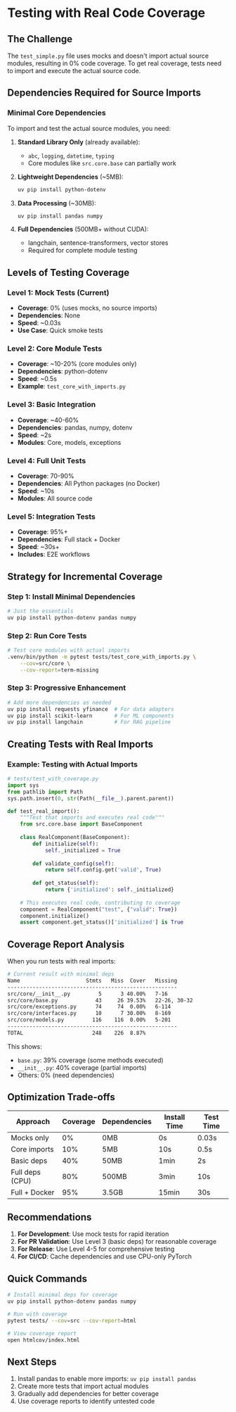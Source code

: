 # Testing with Real Code Coverage

## The Challenge

The `test_simple.py` file uses mocks and doesn't import actual source modules, resulting in 0% code coverage. To get real coverage, tests need to import and execute the actual source code.

## Dependencies Required for Source Imports

### Minimal Core Dependencies
To import and test the actual source modules, you need:

1. **Standard Library Only** (already available):
   - `abc`, `logging`, `datetime`, `typing`
   - Core modules like `src.core.base` can partially work

2. **Lightweight Dependencies** (~5MB):
   ```bash
   uv pip install python-dotenv
   ```

3. **Data Processing** (~30MB):
   ```bash
   uv pip install pandas numpy
   ```

4. **Full Dependencies** (500MB+ without CUDA):
   - langchain, sentence-transformers, vector stores
   - Required for complete module testing

## Levels of Testing Coverage

### Level 1: Mock Tests (Current)
- **Coverage**: 0% (uses mocks, no source imports)
- **Dependencies**: None
- **Speed**: ~0.03s
- **Use Case**: Quick smoke tests

### Level 2: Core Module Tests
- **Coverage**: ~10-20% (core modules only)
- **Dependencies**: python-dotenv
- **Speed**: ~0.5s
- **Example**: `test_core_with_imports.py`

### Level 3: Basic Integration
- **Coverage**: ~40-60%
- **Dependencies**: pandas, numpy, dotenv
- **Speed**: ~2s
- **Modules**: Core, models, exceptions

### Level 4: Full Unit Tests
- **Coverage**: 70-90%
- **Dependencies**: All Python packages (no Docker)
- **Speed**: ~10s
- **Modules**: All source code

### Level 5: Integration Tests
- **Coverage**: 95%+
- **Dependencies**: Full stack + Docker
- **Speed**: ~30s+
- **Includes**: E2E workflows

## Strategy for Incremental Coverage

### Step 1: Install Minimal Dependencies
```bash
# Just the essentials
uv pip install python-dotenv pandas numpy
```

### Step 2: Run Core Tests
```bash
# Test core modules with actual imports
.venv/bin/python -m pytest tests/test_core_with_imports.py \
    --cov=src/core \
    --cov-report=term-missing
```

### Step 3: Progressive Enhancement
```bash
# Add more dependencies as needed
uv pip install requests yfinance  # For data adapters
uv pip install scikit-learn       # For ML components
uv pip install langchain          # For RAG pipeline
```

## Creating Tests with Real Imports

### Example: Testing with Actual Imports
```python
# tests/test_with_coverage.py
import sys
from pathlib import Path
sys.path.insert(0, str(Path(__file__).parent.parent))

def test_real_import():
    """Test that imports and executes real code"""
    from src.core.base import BaseComponent
    
    class RealComponent(BaseComponent):
        def initialize(self):
            self._initialized = True
        
        def validate_config(self):
            return self.config.get('valid', True)
        
        def get_status(self):
            return {'initialized': self._initialized}
    
    # This executes real code, contributing to coverage
    component = RealComponent("test", {"valid": True})
    component.initialize()
    assert component.get_status()['initialized'] is True
```

## Coverage Report Analysis

When you run tests with real imports:

```bash
# Current result with minimal deps
Name                     Stmts   Miss  Cover   Missing
------------------------------------------------------
src/core/__init__.py         5      3 40.00%   7-16
src/core/base.py            43     26 39.53%   22-26, 30-32
src/core/exceptions.py      74     74  0.00%   6-114
src/core/interfaces.py      10      7 30.00%   8-169
src/core/models.py         116    116  0.00%   5-201
------------------------------------------------------
TOTAL                      248    226  8.87%
```

This shows:
- `base.py`: 39% coverage (some methods executed)
- `__init__.py`: 40% coverage (partial imports)
- Others: 0% (need dependencies)

## Optimization Trade-offs

| Approach | Coverage | Dependencies | Install Time | Test Time |
|----------|----------|--------------|--------------|-----------|
| Mocks only | 0% | 0MB | 0s | 0.03s |
| Core imports | 10% | 5MB | 10s | 0.5s |
| Basic deps | 40% | 50MB | 1min | 2s |
| Full deps (CPU) | 80% | 500MB | 3min | 10s |
| Full + Docker | 95% | 3.5GB | 15min | 30s |

## Recommendations

1. **For Development**: Use mock tests for rapid iteration
2. **For PR Validation**: Use Level 3 (basic deps) for reasonable coverage
3. **For Release**: Use Level 4-5 for comprehensive testing
4. **For CI/CD**: Cache dependencies and use CPU-only PyTorch

## Quick Commands

```bash
# Install minimal deps for coverage
uv pip install python-dotenv pandas numpy

# Run with coverage
pytest tests/ --cov=src --cov-report=html

# View coverage report
open htmlcov/index.html
```

## Next Steps

1. Install pandas to enable more imports: `uv pip install pandas`
2. Create more tests that import actual modules
3. Gradually add dependencies for better coverage
4. Use coverage reports to identify untested code